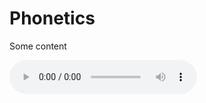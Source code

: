 <h1>Phonetics</h1>
<p>Some content</p>
<audio controls>
  <source src="Phonetics-A.mp3" type="audio/ogg">
  <source src="Phonetics-A.mp3" type="audio/mpeg">
  Your browser does not support the audio tag.
</audio>
